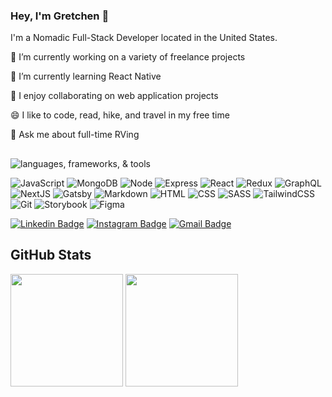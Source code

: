 ### Hey, I'm Gretchen 👋

I'm a Nomadic Full-Stack Developer located in the United States.

🔭 I’m currently working on a variety of freelance projects

🌱 I’m currently learning React Native 

👯 I enjoy collaborating on web application projects

😄 I like to code, read, hike, and travel in my free time

💬 Ask me about full-time RVing


##

![languages, frameworks, & tools](https://img.shields.io/badge/-Languages%20%26%20Tools-lightgrey)

![JavaScript](https://img.shields.io/static/v1?logo=javascript&label=&message=JavaScript&color=111&logoColor=AAA&style=flat-square)
![MongoDB](https://img.shields.io/static/v1?logo=mongodb&label=&message=MongoDB&color=111&logoColor=AAA&style=flat-square)
![Node](https://img.shields.io/static/v1?logo=node.js&label=&message=Node.JS&color=111&logoColor=AAA&style=flat-square)
![Express](https://img.shields.io/static/v1?logo=express&label=&message=Express&color=111&logoColor=AAA&style=flat-square)
![React](https://img.shields.io/static/v1?logo=react&label=&message=React&color=111&logoColor=AAA&style=flat-square)
![Redux](https://img.shields.io/static/v1?logo=redux&label=&message=Redux&color=111&logoColor=AAA&style=flat-square)
![GraphQL](https://img.shields.io/static/v1?logo=graphql&label=&message=GraphQL&color=111&logoColor=AAA&style=flat-square)
![NextJS](https://img.shields.io/static/v1?logo=nextdotjs&label=&message=NextJS&color=111&logoColor=AAA&style=flat-square)
![Gatsby](https://img.shields.io/static/v1?logo=gatsby&label=&message=Gatsby&color=111&logoColor=AAA&style=flat-square)
![Markdown](https://img.shields.io/static/v1?logo=markdown&label=&message=Markdown&color=111&logoColor=AAA&style=flat-square)
![HTML](https://img.shields.io/static/v1?logo=html5&label=&message=HTML&color=111&logoColor=AAA&style=flat-square)
![CSS](https://img.shields.io/static/v1?logo=CSS3&label=&message=CSS&color=111&logoColor=AAA&style=flat-square)
![SASS](https://img.shields.io/static/v1?logo=SASS&label=&message=SASS&color=111&logoColor=AAA&style=flat-square)
![TailwindCSS](https://img.shields.io/static/v1?logo=tailwind-css&label=&message=TailwindCSS&color=111&logoColor=AAA&style=flat-square)
![Git](https://img.shields.io/static/v1?logo=git&label=&message=Git&color=111&logoColor=AAA&style=flat-square)
![Storybook](https://img.shields.io/static/v1?logo=storybook&label=&message=Storybook&color=111&logoColor=AAA&style=flat-square)
![Figma](https://img.shields.io/static/v1?logo=figma&label=&message=Figma&color=111&logoColor=AAA&style=flat-square)


[![Linkedin Badge](https://img.shields.io/badge/-LinkedIn-blue?style=flat-square&logo=Linkedin&logoColor=white&link=https://www.linkedin.com/in/gretchen-schadegg/)](https://www.linkedin.com/in/gretchen-schadegg/)
[![Instagram Badge](https://img.shields.io/badge/-Instagram-e4405f?style=flat-square&logo=Instagram&logoColor=white&link=https://www.instagram.com/gretz315/)](https://www.instagram.com/gretz315/)
[![Gmail Badge](https://img.shields.io/badge/-Email-d14836?style=flat-square&logo=Gmail&logoColor=white&link=mailto:mail@strifellc.md@gmail.com)](mailto:strifellc.md@gmail.com)


## GitHub Stats

<p>  
  <img height="180em" src="https://github-readme-stats.vercel.app/api?username=gschadegg&theme=vue-dark&show_icons=true&hide_border=true" />

  <img height="180em" src="https://github-readme-stats.vercel.app/api/top-langs/?username=gschadegg&theme=vue-dark&exclude_repo=KNN-Image-Classification&show_icons=true&hide_border=true&layout=compact&langs_count=8"/>   
</p>  


<!--
**gschadegg/gschadegg** is a ✨ _special_ ✨ repository because its `README.md` (this file) appears on your GitHub profile.

Here are some ideas to get you started:

- 🔭 I’m currently working on ...
- 🌱 I’m currently learning ...
- 👯 I’m looking to collaborate on ...
- 🤔 I’m looking for help with ...
- 💬 Ask me about ...
- 📫 How to reach me: ...
- 😄 Pronouns: ...
- ⚡ Fun fact: ...
-->

